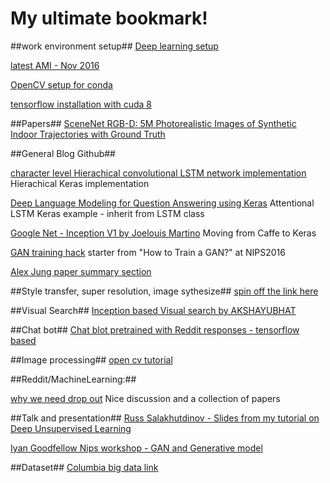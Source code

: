 # My ultimate bookmark!

##work environment setup##
[Deep learning setup](http://efavdb.com/deep-learning-with-jupyter-on-aws/)

[latest AMI - Nov 2016](https://github.com/Miej/GoDeeper)

[OpenCV setup for conda](http://stackoverflow.com/questions/23119413/how-to-install-python-opencv-through-conda)

[tensorflow installation with cuda 8](http://expressionflow.com/2016/10/09/installing-tensorflow-on-an-aws-ec2-p2-gpu-instance/)

##Papers##
[SceneNet RGB-D: 5M Photorealistic Images of Synthetic Indoor Trajectories with Ground Truth](http://robotvault.bitbucket.org/scenenet-rgbd.html)



##General Blog Github##

[character level Hierachical convolutional LSTM network implementation](https://offbit.github.io/how-to-read/)
Hierachical Keras implementation 

[Deep Language Modeling for Question Answering using Keras](http://benjaminbolte.com/blog/2016/keras-language-modeling.html)
Attentional LSTM Keras example - inherit from LSTM class

[Google Net - Inception V1 by Joelouis Martino](http://joelouismarino.github.io/blog_posts/blog_googlenet_keras.html) 
Moving from Caffe to Keras

[GAN training hack](https://github.com/soumith/ganhacks)
starter from "How to Train a GAN?" at NIPS2016

[Alex Jung paper summary section](https://github.com/aleju/papers/tree/master/neural-nets)


##Style transfer, super resolution, image sythesize##
[spin off the link here](https://github.com/richliao/richliao/blob/master/image_synthesis.md)

##Visual Search##
[Inception based Visual search by AKSHAYUBHAT](https://github.com/AKSHAYUBHAT/VisualSearchServer)

##Chat bot##
[Chat blot pretrained with Reddit responses - tensorflow based](https://github.com/pender/chatbot-rnn)



##Image processing##
[open cv tutorial](https://opencv-python-tutroals.readthedocs.io/en/latest/py_tutorials/py_tutorials.html)



##Reddit/MachineLearning:##

[why we need drop out](https://www.reddit.com/r/MachineLearning/comments/5l3f1c/d_what_happened_to_dropout/)
Nice discussion and a collection of papers



##Talk and presentation##
[Russ Salakhutdinov - Slides from my tutorial on Deep Unsupervised Learning](http://www.cs.cmu.edu/~rsalakhu/talk_unsup.pdf)

[Iyan Goodfellow Nips workshop - GAN and Generative model](http://www.iangoodfellow.com/slides/2016-12-04-NIPS.pdf)



##Dataset##
[Columbia big data link](http://www.ee.columbia.edu/~cylin/course/bigdata/getdatasetinfo.html)
